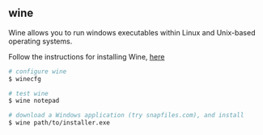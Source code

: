 ## wine

Wine allows you to run windows executables within Linux and Unix-based operating systems.

Follow the instructions for installing Wine, [here](https://wiki.winehq.org/Ubuntu)

```bash
# configure wine
$ winecfg

# test wine
$ wine notepad

# download a Windows application (try snapfiles.com), and install
$ wine path/to/installer.exe
```
